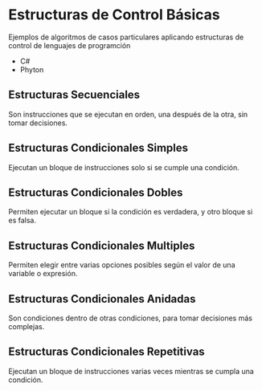 # Estructuras de Control Básicas

Ejemplos de algoritmos de casos particulares aplicando estructuras de control de lenguajes de programción

- C#
- Phyton

## Estructuras Secuenciales

Son instrucciones que se ejecutan en orden, una después de la otra, sin tomar decisiones.

## Estructuras Condicionales Simples

Ejecutan un bloque de instrucciones solo si se cumple una condición.

## Estructuras Condicionales Dobles

Permiten ejecutar un bloque si la condición es verdadera, y otro bloque si es falsa.

## Estructuras Condicionales Multiples

Permiten elegir entre varias opciones posibles según el valor de una variable o expresión.

## Estructuras Condicionales Anidadas

Son condiciones dentro de otras condiciones, para tomar decisiones más complejas.

## Estructuras Condicionales Repetitivas

Ejecutan un bloque de instrucciones varias veces mientras se cumpla una condición.